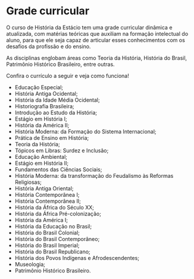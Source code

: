 # Grade curricular

O curso de História da Estácio tem uma grade curricular dinâmica e atualizada, com matérias teóricas que auxiliam na formação intelectual do aluno, para que ele seja capaz de articular esses conhecimentos com os desafios da profissão e do ensino.

As disciplinas englobam áreas como Teoria da História, História do Brasil, Patrimônio Histórico Brasileiro, entre outras.

Confira o currículo a seguir e veja como funciona!

- Educação Especial;
- História Antiga Ocidental;
- História da Idade Média Ocidental;
- Historiografia Brasileira;
- Introdução ao Estudo da História;
- Estágio em História I;
- História da América II;
- História Moderna: da Formação do Sistema Internacional;
- Prática de Ensino em História;
- Teoria da História;
- Tópicos em Libras: Surdez e Inclusão;
- Educação Ambiental;
- Estágio em História II;
- Fundamentos das Ciências Sociais;
- História Moderna: da transformação do Feudalismo às Reformas Religiosas;
- História Antiga Oriental;
- História Contemporânea I;
- História Contemporânea II;
- História da África do Século XX;
- História da África Pré-colonização;
- História da América I;
- História da Educação no Brasil;
- História do Brasil Colonial;
- História do Brasil Contemporâneo;
- História do Brasil Imperial;
- História do Brasil Republicano;
- História dos Povos Indígenas e Afrodescendentes;
- Museologia;
- Patrimônio Histórico Brasileiro.
